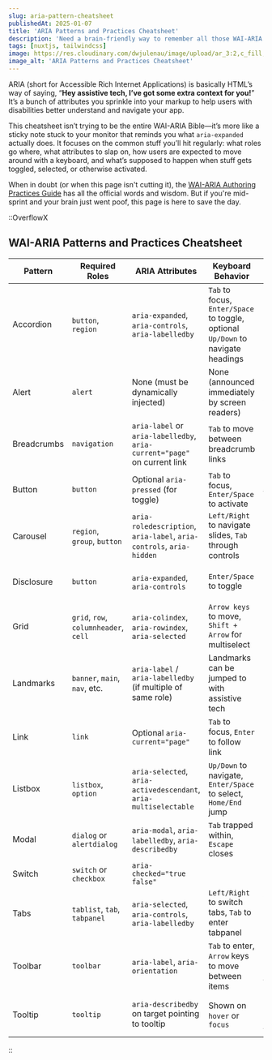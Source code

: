 ```yaml
---
slug: aria-pattern-cheatsheet
publishedAt: 2025-01-07
title: 'ARIA Patterns and Practices Cheatsheet'
description: 'Need a brain-friendly way to remember all those WAI-ARIA doohickeys? Same. This is a quick-hit reference guide for common UI patterns. It covers the essentials: required roles, ARIA attributes, keyboard behavior, and what happens when a component gets all interactive and fancy.'
tags: [nuxtjs, tailwindcss]
image: https://res.cloudinary.com/dwjulenau/image/upload/ar_3:2,c_fill,dpr_auto,f_auto,fl_progressive,q_auto/v1745245227/josh-portfolio/assets_task_01jscbab7dekctaz7mx7356yxp_img_0.webp
image_alt: 'ARIA Patterns and Practices Cheatsheet'
---
```

ARIA (short for Accessible Rich Internet Applications) is basically HTML’s way of saying, “<strong>Hey assistive tech, I’ve got some extra context for you!</strong>” It’s a bunch of attributes you sprinkle into your markup to help users with disabilities better understand and navigate your app.

This cheatsheet isn’t trying to be the entire WAI-ARIA Bible&mdash;it’s more like a sticky note stuck to your monitor that reminds you what `aria-expanded` actually does. It focuses on the common stuff you’ll hit regularly: what roles go where, what attributes to slap on, how users are expected to move around with a keyboard, and what’s supposed to happen when stuff gets toggled, selected, or otherwise activated.

When in doubt (or when this page isn't cutting it), the [WAI-ARIA Authoring Practices Guide](https://www.w3.org/WAI/ARIA/apg/patterns/) has all the official words and wisdom. But if you're mid-sprint and your brain just went poof, this page is here to save the day.

::OverflowX
## WAI-ARIA Patterns and Practices Cheatsheet

| Pattern     | Required Roles                         | ARIA Attributes                                                                 | Keyboard Behavior                                                                                      | Active State Behavior                                                                 |
|-------------|----------------------------------------|----------------------------------------------------------------------------------|---------------------------------------------------------------------------------------------------------|----------------------------------------------------------------------------------------|
| Accordion   | `button`, `region`                     | `aria-expanded`, `aria-controls`, `aria-labelledby`                             | `Tab` to focus, `Enter/Space` to toggle, optional `Up/Down` to navigate headings                        | `aria-expanded="true"` when open                                                      |
| Alert       | `alert`                                | None (must be dynamically injected)                                             | None (announced immediately by screen readers)                                                          | Shown via injection triggers AT announcement                                          |
| Breadcrumbs | `navigation`                           | `aria-label` or `aria-labelledby`, `aria-current="page"` on current link        | `Tab` to move between breadcrumb links                                                                  | `aria-current="page"` marks the active crumb                                          |
| Button      | `button`                               | Optional `aria-pressed` (for toggle)                                            | `Tab` to focus, `Enter/Space` to activate                                                               | `aria-pressed="true"` for toggled buttons                                             |
| Carousel    | `region`, `group`, `button`            | `aria-roledescription`, `aria-label`, `aria-controls`, `aria-hidden`            | `Left/Right` to navigate slides, `Tab` through controls                                                 | Current slide uses `aria-hidden="false"`                                              |
| Disclosure  | `button`                               | `aria-expanded`, `aria-controls`                                                | `Enter/Space` to toggle                                                                                 | `aria-expanded="true"` when content shown                                             |
| Grid        | `grid`, `row`, `columnheader`, `cell`  | `aria-colindex`, `aria-rowindex`, `aria-selected`                               | `Arrow keys` to move, `Shift + Arrow` for multiselect                                                   | `aria-selected="true"` on selected cells                                              |
| Landmarks   | `banner`, `main`, `nav`, etc.          | `aria-label` / `aria-labelledby` (if multiple of same role)                     | Landmarks can be jumped to with assistive tech                                                          | Not applicable                                                                         |
| Link        | `link`                                 | Optional `aria-current="page"`                                                  | `Tab` to focus, `Enter` to follow link                                                                  | `aria-current` identifies current page                                                 |
| Listbox     | `listbox`, `option`                    | `aria-selected`, `aria-activedescendant`, `aria-multiselectable`                | `Up/Down` to navigate, `Enter/Space` to select, `Home/End` jump                                         | Selected option has `aria-selected="true"`                                            |
| Modal       | `dialog` or `alertdialog`              | `aria-modal`, `aria-labelledby`, `aria-describedby`                             | `Tab` trapped within, `Escape` closes                                                                   | Focus must remain inside, `aria-modal="true"`                                         |
| Switch      | `switch` or `checkbox`                 | `aria-checked="true false"`|                                                     | `Space` to toggle                                                                                       | `aria-checked` reflects state                                                         |
| Tabs        | `tablist`, `tab`, `tabpanel`           | `aria-selected`, `aria-controls`, `aria-labelledby`                             | `Left/Right` to switch tabs, `Tab` to enter tabpanel                                                    | Active tab uses `aria-selected="true"`; active panel shown                            |
| Toolbar     | `toolbar`                              | `aria-label`, `aria-orientation`                                                | `Tab` to enter, `Arrow` keys to move between items                                                      | Toolbar buttons may use `aria-pressed` if toggleable                                  |
| Tooltip     | `tooltip`                              | `aria-describedby` on target pointing to tooltip                                | Shown on `hover` or `focus`                                                                            | Tooltip content shown, referenced from target                                          |

::
